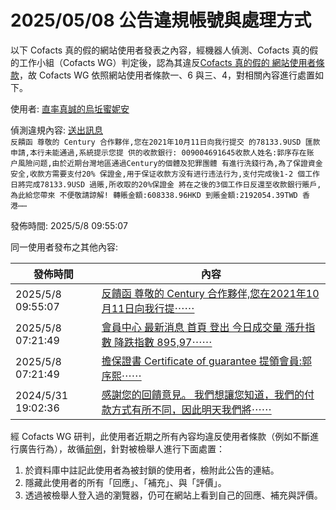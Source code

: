2025/05/08 公告違規帳號與處理方式
=========

以下 Cofacts 真的假的網站使用者發表之內容，經機器人偵測、Cofacts 真的假的工作小組（Cofacts WG）判定後，認為其違反[Cofacts 真的假的 網站使用者條款](https://github.com/cofacts/rumors-site/blob/master/LEGAL.md)，故 Cofacts WG 依照網站使用者條款一、6 與三、4，對相關內容進行處置如下。

使用者: [直率真誠的烏坵蜜妮安](https://cofacts.github.io/community-builder/#/editorworks?type=2&day=365&userId=j4S8C_X833EltZwZUBFrmxqpCZ7dB1R58rC_cumI9JfMuQeP4)

偵測違規內容: [送出訊息](https://cofacts.tw/article/vFyarZYBfs35m9Mih3c3)<br>`反饋函
尊敬的 Century 合作夥伴,您在2021年10月11日向我行提交
的78133.9USD 匯款申請,本行未能通過,系統提示您提
供的收款銀行: 009004691645收款人姓名:郭序存在账
户風險问题,由於近期台灣地區通過Century的個體及犯罪團體
有進行洗錢行為,為了保證資金安全,收款方需要支付20%
保證金,用于保证收款方没有进行违法行为,支付完成後1-2
個工作日將完成78133.9USD 過賬,所收取的20%保證金
將在之後的3個工作日反還至收款銀行賬戶,為此給您帶來
不便敬請諒解!
轉賬金額:608338.96HKD
到賬金額:2192054.39TWD
香港⋯⋯`

發佈時間: 2025/5/8 09:55:07

同一使用者發布之其他內容:

|發佈時間|內容|
|---|---|
| 2025/5/8 09:55:07 | [反饋函 尊敬的 Century 合作夥伴,您在2021年10月11日向我行提⋯⋯](https://cofacts.tw/article/vFyarZYBfs35m9Mih3c3) |
| 2025/5/8 07:21:49 | [會員中心 最新消息 首頁 登出 今日成交量 漲升指數 降跌指數 895,97⋯⋯](https://cofacts.tw/article/alwOrZYBfs35m9MiLXYn) |
| 2025/5/8 07:21:49 | [擔保證書 Certificate of guarantee 提領會員:郭序熙⋯⋯](https://cofacts.tw/article/aVwOrZYBfs35m9MiLHbv) |
| 2024/5/31 19:02:36 | [感謝您的回饋意見。  我們想讓您知道，我們的付款方式有所不同，因此明天我們將⋯⋯](https://cofacts.tw/article/22lbx2k8py725) |

經 Cofacts WG 研判，此使用者近期之所有內容均違反使用者條款（例如不斷進行廣告行為），故循[前例](https://github.com/cofacts/takedowns/blob/master/2021/1125-2nd-spam.md)，針對被檢舉人進行下面處置：
1. 於資料庫中註記此使用者為被封鎖的使用者，檢附此公告的連結。
2. 隱藏此使用者的所有「回應」、「補充」、與「評價」。
3. 透過被檢舉人登入過的瀏覽器，仍可在網站上看到自己的回應、補充與評價。
